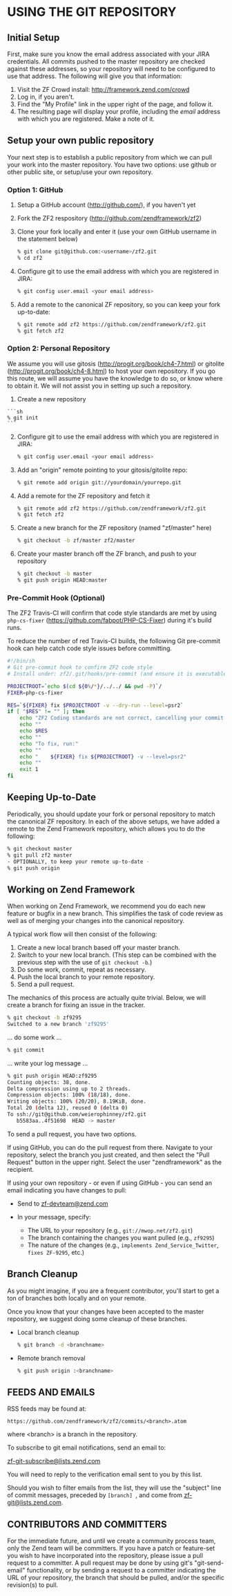 # USING THE GIT REPOSITORY

## Initial Setup

First, make sure you know the email address associated with your JIRA
credentials. All commits pushed to the master repository are checked
against these addresses, so your repository will need to be configured
to use that address. The following will give you that information:

 1. Visit the ZF Crowd install: http://framework.zend.com/crowd
 2. Log in, if you aren't.
 3. Find the "My Profile" link in the upper right of the page, and follow
    it.
 4. The resulting page will display your profile, including the _email_
    address with which you are registered. Make a note of it.

## Setup your own public repository

Your next step is to establish a public repository from which we can
pull your work into the master repository. You have two options: use
github or other public site, or setup/use your own repository.

### Option 1: GitHub

 1. Setup a GitHub account (http://github.com/), if you haven't yet
 2. Fork the ZF2 respository (http://github.com/zendframework/zf2)
 3. Clone your fork locally and enter it (use your own GitHub username
    in the statement below)

    ```sh
    % git clone git@github.com:<username>/zf2.git
    % cd zf2
    ```

 4. Configure git to use the email address with which you are registered
    in JIRA:

    ```sh
    % git config user.email <your email address>
    ```

 5. Add a remote to the canonical ZF repository, so you can keep your fork
    up-to-date:

    ```sh
    % git remote add zf2 https://github.com/zendframework/zf2.git
    % git fetch zf2
    ```

### Option 2: Personal Repository

We assume you will use gitosis (http://progit.org/book/ch4-7.html) or gitolite
(http://progit.org/book/ch4-8.html) to host your own repository.  If
you go this route, we will assume you have the knowledge to do so, or
know where to obtain it. We will not assist you in setting up such a
repository.

 1.  Create a new repository

    ```sh
    % git init
    ```

 2. Configure git to use the email address with which you are registered
    in JIRA:

    ```sh
    % git config user.email <your email address>
    ```

 3. Add an "origin" remote pointing to your gitosis/gitolite repo:

    ```sh
    % git remote add origin git://yourdomain/yourrepo.git
    ```

 4. Add a remote for the ZF repository and fetch it

    ```sh
    % git remote add zf2 https://github.com/zendframework/zf2.git
    % git fetch zf2
    ```

 5. Create a new branch for the ZF repository (named "zf/master" here)

    ```sh
    % git checkout -b zf/master zf2/master
    ```

 6. Create your master branch off the ZF branch, and push to your
    repository

    ```sh
    % git checkout -b master
    % git push origin HEAD:master
    ```

### Pre-Commit Hook (Optional)

The ZF2 Travis-CI will confirm that code style standards are met 
by using ```php-cs-fixer``` (https://github.com/fabpot/PHP-CS-Fixer) during it's build runs.

To reduce the number of red Travis-CI builds, the following Git pre-commit hook can help catch code style 
issues before committing.

```sh
#!/bin/sh
# Git pre-commit hook to confirm ZF2 code style
# Install under: zf2/.git/hooks/pre-commit (and ensure it is executable)

PROJECTROOT=`echo $(cd ${0%/*}/../../ && pwd -P)`/
FIXER=php-cs-fixer

RES=`${FIXER} fix $PROJECTROOT -v --dry-run --level=psr2`
if [ "$RES" != "" ]; then
    echo "ZF2 Coding standards are not correct, cancelling your commit."
    echo ""
    echo $RES
    echo ""
    echo "To fix, run:"
    echo ""
    echo "    ${FIXER} fix ${PROJECTROOT} -v --level=psr2"
    echo ""
    exit 1
fi  
```

## Keeping Up-to-Date

Periodically, you should update your fork or personal repository to
match the canonical ZF repository. In each of the above setups, we have
added a remote to the Zend Framework repository, which allows you to do
the following:


```sh
% git checkout master
% git pull zf2 master
- OPTIONALLY, to keep your remote up-to-date -
% git push origin
```

## Working on Zend Framework

When working on Zend Framework, we recommend you do each new feature or
bugfix in a new branch. This simplifies the task of code review as well
as of merging your changes into the canonical repository.

A typical work flow will then consist of the following:

 1. Create a new local branch based off your master branch.
 2. Switch to your new local branch. (This step can be combined with the
    previous step with the use of `git checkout -b`.)
 3. Do some work, commit, repeat as necessary.
 4. Push the local branch to your remote repository.
 5. Send a pull request.

The mechanics of this process are actually quite trivial. Below, we will
create a branch for fixing an issue in the tracker.

```sh
% git checkout -b zf9295
Switched to a new branch 'zf9295'
```
... do some work ...
  
```sh
% git commit
```
... write your log message ...
  
```sh
% git push origin HEAD:zf9295
Counting objects: 38, done.
Delta compression using up to 2 threads.
Compression objects: 100% (18/18), done.
Writing objects: 100% (20/20), 8.19KiB, done.
Total 20 (delta 12), reused 0 (delta 0)
To ssh://git@github.com/weierophinney/zf2.git
   b5583aa..4f51698  HEAD -> master
```


To send a pull request, you have two options.

If using GitHub, you can do the pull request from there. Navigate to
your repository, select the branch you just created, and then select the
"Pull Request" button in the upper right. Select the user
"zendframework" as the recipient.

If using your own repository - or even if using GitHub - you can send an
email indicating you have changes to pull:

 -  Send to <zf-devteam@zend.com>

 -  In your message, specify:
     -  The URL to your repository (e.g., `git://mwop.net/zf2.git`)
     -  The branch containing the changes you want pulled (e.g., `zf9295`)
     -  The nature of the changes (e.g., `implements
        Zend_Service_Twitter`, `fixes ZF-9295`, etc.)

## Branch Cleanup

As you might imagine, if you are a frequent contributor, you'll start to
get a ton of branches both locally and on your remote.

Once you know that your changes have been accepted to the master
repository, we suggest doing some cleanup of these branches.

 -  Local branch cleanup
    
    ```sh
    % git branch -d <branchname>
    ```

 -  Remote branch removal

    ```sh
    % git push origin :<branchname>
    ```


## FEEDS AND EMAILS

RSS feeds may be found at:

`https://github.com/zendframework/zf2/commits/<branch>.atom`

where &lt;branch&gt; is a branch in the repository.

To subscribe to git email notifications, send an email to:

<zf-git-subscribe@lists.zend.com>

You will need to reply to the verification email sent to you by this
list.

Should you wish to filter emails from the list, they will use the
"subject" line of commit messages, preceded by `[branch] `, and come
from <zf-git@lists.zend.com>.

## CONTRIBUTORS AND COMMITTERS

For the immediate future, and until we create a community process team,
only the Zend team will be committers. If you have a patch or
feature-set you wish to have incorporated into the repository, please
issue a pull request to a committer. A pull request may be done by using
git's "git-send-email" functionality, or by sending a request to a
committer indicating the URL of your repository, the branch that should
be pulled, and/or the specific revision(s) to pull.

